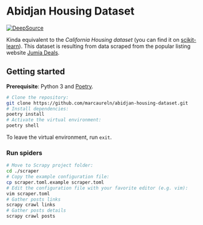 # Abidjan Housing Dataset

[![DeepSource](https://app.deepsource.com/gh/marcaureln/abidjan-housing-dataset.svg/?label=active+issues&show_trend=true&token=Zgv0aeYVbniA0cDNCUrv89UJ)](https://app.deepsource.com/gh/marcaureln/abidjan-housing-dataset/?ref=repository-badge)

Kinda equivalent to the _California Housing dataset_ (you can find it on [scikit-learn](https://inria.github.io/scikit-learn-mooc/python_scripts/datasets_california_housing.html)). 
This dataset is resulting from data scraped from the popular listing website [Jumia Deals](https://deals.jumia.ci/).

## Getting started

**Prerequisite**: Python 3 and [Poetry](https://python-poetry.org/docs/).

```bash
# Clone the repository:
git clone https://github.com/marcaureln/abidjan-housing-dataset.git
# Install dependencies:
poetry install
# Activate the virtual environment:
poetry shell
```

To leave the virtual environment, run `exit`.

### Run spiders

```bash
# Move to Scrapy project folder:
cd ./scraper
# Copy the example configuration file:
cp scraper.toml.example scraper.toml
# Edit the configuration file with your favorite editor (e.g. vim):
vim scraper.toml
# Gather posts links
scrapy crawl links
# Gather posts details 
scrapy crawl posts
```
